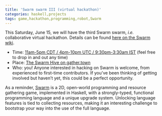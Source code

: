 ```yaml
---
title: 'Swarm swarm III (virtual hackathon)'
categories: haskell,projects
tags: game,hackathon,programming,robot,Swarm
---
```


This Saturday, June 15, we will have the third Swarm swarm, *i.e.*
collaborative virtual hackathon. Details can be found [here on the
Swarm wiki](https://github.com/swarm-game/swarm/wiki/Swarm-swarm).

* Time: [11am-5pm CDT / 4pm-10pm UTC / 9:30pm-3:30am
  IST](https://www.timeanddate.com/worldclock/fixedtime.html?msg=Swarm+swarm+III&iso=20240615T16&p1=1440&ah=6)
  (feel free to drop in and out any time)
* Place: [The Swarm Hive on
  gather.town](https://app.gather.town/app/SpqG1ic5pNKM7YqS/The%20Swarm%20Hive)
* Who: you!  Anyone interested in hacking on Swarm is welcome, from
  experienced to first-time contributors. If you've been thinking of
  getting involved but haven’t yet, this could be a perfect
  opportunity.

As a reminder, [Swarm](https://swarm-game.github.io/) is a 2D,
open-world programming and resource gathering game, implemented in
Haskell, with a strongly-typed, functional programming language and a
unique upgrade system. Unlocking language features is tied to
collecting resources, making it an interesting challenge to bootstrap
your way into the use of the full language.
